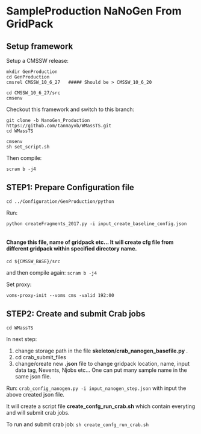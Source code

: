 # SampleProduction NaNoGen From GridPack
## Setup framework

Setup a CMSSW release:
```
mkdir GenProduction
cd GenProduction
cmsrel CMSSW_10_6_27   ##### Should be > CMSSW_10_6_20

cd CMSSW_10_6_27/src
cmsenv
```
Checkout this framework and switch to this branch:
```
git clone -b NanoGen_Production https://github.com/tanmayvb/WMassTS.git
cd WMassTS

cmsenv
sh set_script.sh 
```
Then compile:
```
scram b -j4
```
## STEP1: Prepare Configuration file
```
cd ../Configuration/GenProduction/python
```
 Run: 
```
python createFragments_2017.py -i input_create_baseline_config.json
  
```  
#### Change this file, name of gridpack etc... It will create cfg file from different gridpack within specified directory name.

```
cd ${CMSSW_BASE}/src
```
and then compile again:
```scram b -j4```

Set proxy:
```
voms-proxy-init --voms cms -valid 192:00
```
## STEP2: Create and submit Crab jobs
```
cd WMassTS
```
In next step: 
1. change storage path in the file **skeleton/crab_nanogen_basefile.py** .
2. cd crab_submit_files
3. change/create new **.json** file to change gridpack location, name, input data tag, Nevents, Njobs etc... One can put many sample name in the same json file.

Run:
```crab_config_nanogen.py -i input_nanogen_step.json```  with input the above created json file.

It will create a script file **create_confg_run_crab.sh** which contain everyting and will submit crab jobs.

To run and submit crab job: ```sh create_confg_run_crab.sh```


















